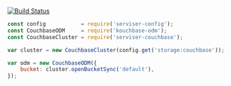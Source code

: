 [![Build Status](https://travis-ci.org/lucid-services/serviser-couchbase.svg?branch=master)](https://travis-ci.org/lucid-services/serviser-couchbase)   

```javascript
const config           = require('serviser-config');
const CouchbaseODM     = require('kouchbase-odm');
const CouchbaseCluster = require('serviser-couchbase');

var cluster = new CouchbaseCluster(config.get('storage:couchbase'));

var odm = new CouchbaseODM({
    bucket: cluster.openBucketSync('default'),
});
```
